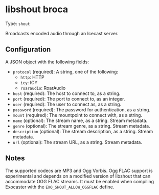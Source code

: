 
# libshout broca

Type: `shout`

Broadcasts encoded audio through an Icecast server.

## Configuration

A JSON object with the following fields:

* `protocol` (required): A string, one of the following:
    * `http`: HTTP
    * `icy`: ICY
    * `roaraudio`: RoarAudio
* `host` (required): The host to connect to, as a string.
* `port` (required): The port to connect to, as an integer.
* `user` (required): The user to connect as, as a string.
* `password` (required): The password for authentication, as a string.
* `mount` (required): The mountpoint to connect with, as a string.
* `name` (optional): The stream name, as a string. Stream metadata.
* `genre` (optional): The stream genre, as a string. Stream metadata.
* `description` (optional): The stream description, as a string.
  Stream metadata.
* `url` (optional): The stream URL, as a string. Stream metadata.

## Notes

The supported codecs are MP3 and Ogg Vorbis. Ogg FLAC support is experimental
and depends on a modified version of libshout that can accommodate
OGG FLAC streams. It must be enabled when compiling Exocaster with the
`EXO_SHOUT_ALLOW_OGGFLAC` define.
